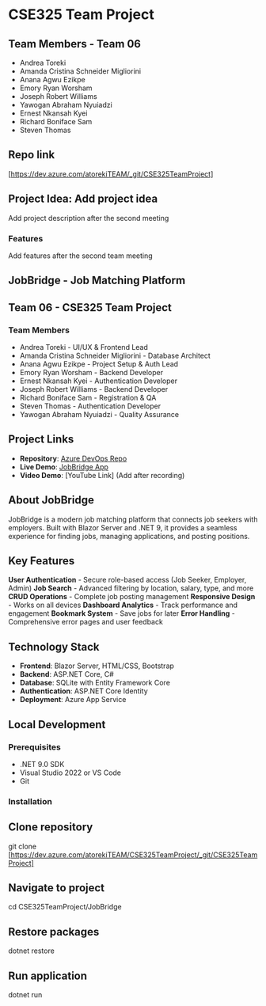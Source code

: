 # CSE325 Team Project

## Team Members - Team 06

- Andrea Toreki
- Amanda Cristina Schneider Migliorini
- Anana Agwu Ezikpe
- Emory Ryan Worsham
- Joseph Robert Williams
- Yawogan Abraham Nyuiadzi
- Ernest Nkansah Kyei
- Richard Boniface Sam
- Steven Thomas

## Repo link

[https://dev.azure.com/atorekiTEAM/_git/CSE325TeamProject]

## Project Idea: Add project idea

Add project description after the second meeting

### Features

Add features after the second team meeting

## JobBridge - Job Matching Platform

## Team 06 - CSE325 Team Project

### Team Members

- Andrea Toreki - UI/UX & Frontend Lead
- Amanda Cristina Schneider Migliorini - Database Architect
- Anana Agwu Ezikpe - Project Setup & Auth Lead
- Emory Ryan Worsham - Backend Developer
- Ernest Nkansah Kyei - Authentication Developer
- Joseph Robert Williams - Backend Developer
- Richard Boniface Sam - Registration & QA
- Steven Thomas - Authentication Developer
- Yawogan Abraham Nyuiadzi - Quality Assurance

## Project Links

- **Repository**: [Azure DevOps Repo](https://dev.azure.com/atorekiTEAM/_git/CSE325TeamProject)
- **Live Demo**: [JobBridge App](https://jobbridge-team06-d5agcya8cka3agd8.northcentralus-01.azurewebsites.net/)
- **Video Demo**: [YouTube Link] (Add after recording)

## About JobBridge

JobBridge is a modern job matching platform that connects job seekers with employers. Built with Blazor Server and .NET 9, it provides a seamless experience for finding jobs, managing applications, and posting positions.

## Key Features

**User Authentication** - Secure role-based access (Job Seeker, Employer, Admin)
**Job Search** - Advanced filtering by location, salary, type, and more
**CRUD Operations** - Complete job posting management
**Responsive Design** - Works on all devices
**Dashboard Analytics** - Track performance and engagement
**Bookmark System** - Save jobs for later
**Error Handling** - Comprehensive error pages and user feedback

## Technology Stack

- **Frontend**: Blazor Server, HTML/CSS, Bootstrap
- **Backend**: ASP.NET Core, C#
- **Database**: SQLite with Entity Framework Core
- **Authentication**: ASP.NET Core Identity
- **Deployment**: Azure App Service

## Local Development

### Prerequisites

- .NET 9.0 SDK
- Visual Studio 2022 or VS Code
- Git

### Installation

## Clone repository

git clone [https://dev.azure.com/atorekiTEAM/CSE325TeamProject/_git/CSE325TeamProject]

## Navigate to project

cd CSE325TeamProject/JobBridge

## Restore packages

dotnet restore

## Run application

dotnet run
